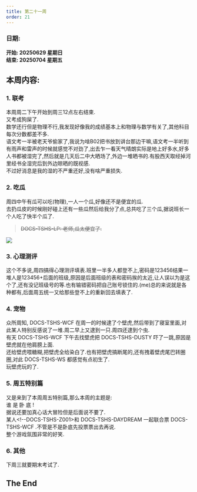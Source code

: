 ```yaml
---
title: 第二十一周
order: 21
---
```


### 日期:  
**开始: 20250629 星期日**  
**结束: 20250704 星期五**  

## 本周内容:  

### 1. 联考

本周周二下午开始到周三12点左右结束.  
又考成狗屎了.  
数学还行但是物理不行,我发现好像我的成绩基本上和物理与数学有关了,其他科目每次分数都差不多.  
语文考一半被老天爷偷家了,我说为啥B02把书放到讲台那边干嘛,语文考一半听到有雨声和雷声的时候就感觉不对劲了,出去乍一看天气晴朗实际是地上好多水,好多人书都被湿完了,然后就是几天后二中大晒场了,外边一堆晒书的.有股西天取经掉河里经书全湿完后到外边晾晒的既视感.  
不过好消息是我的湿的不严重还好,没有啥严重损失.  

### 2. 吃瓜

周四中午有瓜可以吃(物理),一人一个瓜,好像还不是便宜的瓜.  
去扔瓜皮的时候刚好碰上还有一些瓜然后给我分了点,总共吃了三个瓜,据说班长一个人吃了快半个瓜了.  

> ~~DOCS-TSHS-LP: 老师,瓜太便宜了.~~  

![](https://img.yyyyt.top/meme/doro/static/这像话吗.gif)  

### 3. 心理测评

这个不多说,周四搞得心理测评填表.班里一半多人都登不上,密码是123456结果一堆人是123456+后面的班级,原因是后面班级的表和密码挨的太近,让人误以为是这个了,还有没记班级号的等.也有输错密码把自己账号锁住的.(me)总的来说就是各种都有,后面周五统一又给那些登不上的重新回去填表了.  

### 4. 宠物

众所周知, DOCS-TSHS-WCF 在周一的时候逮了个壁虎,然后带到了寝室里面,对此某人<!--DOCS-TSHS-Z001-->特别反感说了一堆.周二早上又逮到一只.周四还逮到个虫.  
有天 DOCS-TSHS-WCF 下午去找壁虎把 DOCS-TSHS-DUSTY 吓了一跳,原因是壁虎就在他肩膀上面.  
还给壁虎喂糖糊,把壁虎全给染白了.也有把壁虎搞断尾的,还有拽着壁虎尾巴转圈圈,对此 DOCS-TSHS-WS 都感觉有点初生了.  
玩壁虎玩的了.  

### 5. 周五特别篇

又是来到了本周周五特别篇,那么本周的主题是:  
谁 是 卧 底 !  
据说还要加真心话大冒险但是后面说不要了.  
某人<!--DOCS-TSHS-Z001>和 DOCS-TSHS-DAYDREAM 一起联合票 DOCS-TSHS-WCF .不管是不是卧底先投票票出去再说.  
整个游戏氛围非常的好笑.  

### 6. 其他

下周三就要期末考试了.  

## The End